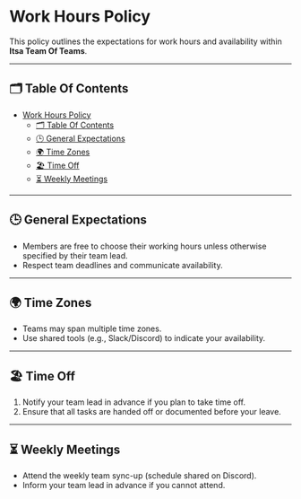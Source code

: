 # Work Hours Policy

This policy outlines the expectations for work hours and availability within **Itsa Team Of Teams**.

---

## 🗂️ Table Of Contents

- [Work Hours Policy](#work-hours-policy)
  - [🗂️ Table Of Contents](#️-table-of-contents)
  - [🕒 General Expectations](#-general-expectations)
  - [🌍 Time Zones](#-time-zones)
  - [🏖️ Time Off](#️-time-off)
  - [⏳ Weekly Meetings](#-weekly-meetings)

---

## 🕒 General Expectations

- Members are free to choose their working hours unless otherwise specified by their team lead.
- Respect team deadlines and communicate availability.

---

## 🌍 Time Zones

- Teams may span multiple time zones.
- Use shared tools (e.g., Slack/Discord) to indicate your availability.

---

## 🏖️ Time Off

1. Notify your team lead in advance if you plan to take time off.
2. Ensure that all tasks are handed off or documented before your leave.

---

## ⏳ Weekly Meetings

- Attend the weekly team sync-up (schedule shared on Discord).
- Inform your team lead in advance if you cannot attend.
